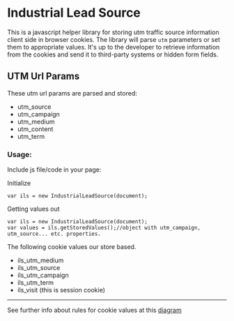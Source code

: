 Industrial Lead Source
======================

This is a javascript helper library for storing utm traffic source information client side in browser cookies. 
The library will parse `utm` parameters or set them to appropriate values. 
It's up to the developer to retrieve information from the cookies and send it to third-party systems or hidden form fields.


UTM Url Params
-----------

These utm url params are parsed and stored:
- utm_source
- utm_campaign
- utm_medium
- utm_content
- utm_term



### Usage:

Include js file/code in your page: 

Initialize
```
var ils = new IndustrialLeadSource(document);
```

Getting values out
```
var ils = new IndustrialLeadSource(document);
var values = ils.getStoredValues();//object with utm_campaign, utm_source... etc. properties.
```


 The following cookie values our store based.
 
- ils_utm_medium
- ils_utm_source
- ils_utm_campaign
- ils_utm_term
- ils_visit (this is session cookie)

---

See further info about rules for cookie values at this [diagram](support/industrial-lead-source-diagram.svg)



